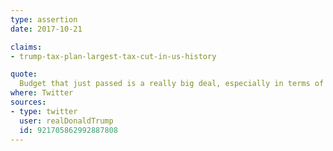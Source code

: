 ```yaml
---
type: assertion
date: 2017-10-21

claims:
- trump-tax-plan-largest-tax-cut-in-us-history

quote:
  Budget that just passed is a really big deal, especially in terms of what will be the biggest tax cut in U.S. history - MSM barely covered!
where: Twitter
sources:
- type: twitter
  user: realDonaldTrump
  id: 921705862992887808
---
```

